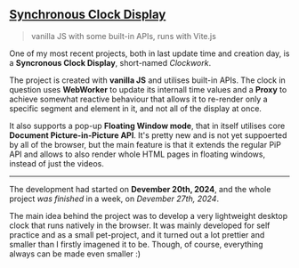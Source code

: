 ## [Synchronous Clock Display](https://github.com/FenrisuIven/clockwork)

> vanilla JS with some built-in APIs, runs with Vite.js

One of my most recent projects, both in last update time and creation day, is a **Syncronous Clock Display**, short-named _Clockwork_.

The project is created with **vanilla JS** and utilises built-in APIs. The clock in question uses **WebWorker** to update its internall time values and a **Proxy** to achieve somewhat reactive behaviour that allows it to re-render only a specific segment and element in it, and not all of the display at once.

It also supports a pop-up **Floating Window mode**, that in itself utilises core **Document Picture-in-Picture API**. It's pretty new and is not yet suppoerted by all of the browser, but the main feature is that it extends the regular PiP API and allows to also render whole HTML pages in floating windows, instead of just the videos.

---

The development had started on **Devember 20th, 2024**, and the whole project _was finished_ in a week, on _Devember 27th, 2024_.

The main idea behind the project was to develop a very lightweight desktop clock that runs natively in the browser. It was mainly developed for self practice and as a small pet-project, and it turned out a lot prettier and smaller than I firstly imagened it to be. Though, of course, everything always can be made even smaller :)
